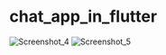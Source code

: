 # chat_app_in_flutter

![Screenshot_4](https://github.com/sazzad700/Chat_App_in_flutter/assets/102316710/33c6abe0-5597-4aca-ae91-f29c0d4f1e50)
![Screenshot_5](https://github.com/sazzad700/Chat_App_in_flutter/assets/102316710/7c01587b-c703-4350-a84e-64dcf6e86a1e)
